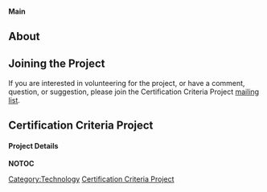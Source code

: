 #### Main

## About

## Joining the Project

If you are interested in volunteering for the project, or have a
comment, question, or suggestion, please join the Certification Criteria
Project [mailing
list](http://lists.owasp.org/mailman/listinfo/OWASP-webcert).

## Certification Criteria Project

#### Project Details

__NOTOC__ <headertabs />

[Category:Technology](Category:Technology "wikilink") [Certification
Criteria Project](Category:OWASP_Project "wikilink")